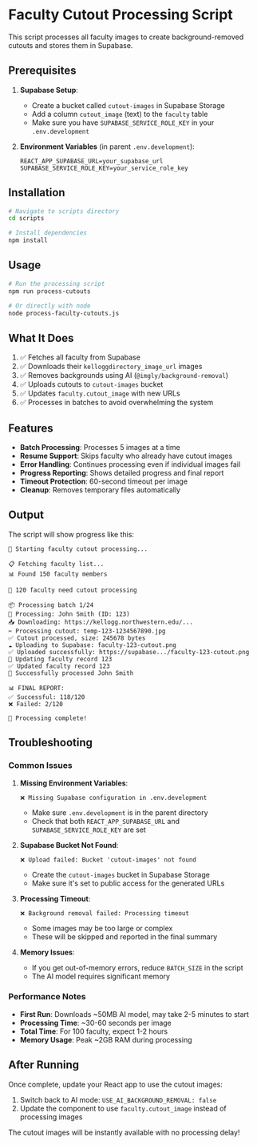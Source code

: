 # Faculty Cutout Processing Script

This script processes all faculty images to create background-removed cutouts and stores them in Supabase.

## Prerequisites

1. **Supabase Setup**:
   - Create a bucket called `cutout-images` in Supabase Storage
   - Add a column `cutout_image` (text) to the `faculty` table
   - Make sure you have `SUPABASE_SERVICE_ROLE_KEY` in your `.env.development`

2. **Environment Variables** (in parent `.env.development`):
   ```
   REACT_APP_SUPABASE_URL=your_supabase_url
   SUPABASE_SERVICE_ROLE_KEY=your_service_role_key
   ```

## Installation

```bash
# Navigate to scripts directory
cd scripts

# Install dependencies
npm install
```

## Usage

```bash
# Run the processing script
npm run process-cutouts

# Or directly with node
node process-faculty-cutouts.js
```

## What It Does

1. ✅ Fetches all faculty from Supabase
2. ✅ Downloads their `kelloggdirectory_image_url` images
3. ✅ Removes backgrounds using AI (`@imgly/background-removal`)
4. ✅ Uploads cutouts to `cutout-images` bucket
5. ✅ Updates `faculty.cutout_image` with new URLs
6. ✅ Processes in batches to avoid overwhelming the system

## Features

- **Batch Processing**: Processes 5 images at a time
- **Resume Support**: Skips faculty who already have cutout images
- **Error Handling**: Continues processing even if individual images fail
- **Progress Reporting**: Shows detailed progress and final report
- **Timeout Protection**: 60-second timeout per image
- **Cleanup**: Removes temporary files automatically

## Output

The script will show progress like this:

```
🚀 Starting faculty cutout processing...

📋 Fetching faculty list...
📊 Found 150 faculty members

🎯 120 faculty need cutout processing

📦 Processing batch 1/24
🎯 Processing: John Smith (ID: 123)
📥 Downloading: https://kellogg.northwestern.edu/...
✂️ Processing cutout: temp-123-1234567890.jpg
✅ Cutout processed, size: 245678 bytes
☁️ Uploading to Supabase: faculty-123-cutout.png
✅ Uploaded successfully: https://supabase.../faculty-123-cutout.png
📝 Updating faculty record 123
✅ Updated faculty record 123
🎉 Successfully processed John Smith

📊 FINAL REPORT:
✅ Successful: 118/120
❌ Failed: 2/120

🎉 Processing complete!
```

## Troubleshooting

### Common Issues

1. **Missing Environment Variables**:
   ```
   ❌ Missing Supabase configuration in .env.development
   ```
   - Make sure `.env.development` is in the parent directory
   - Check that both `REACT_APP_SUPABASE_URL` and `SUPABASE_SERVICE_ROLE_KEY` are set

2. **Supabase Bucket Not Found**:
   ```
   ❌ Upload failed: Bucket 'cutout-images' not found
   ```
   - Create the `cutout-images` bucket in Supabase Storage
   - Make sure it's set to public access for the generated URLs

3. **Processing Timeout**:
   ```
   ❌ Background removal failed: Processing timeout
   ```
   - Some images may be too large or complex
   - These will be skipped and reported in the final summary

4. **Memory Issues**:
   - If you get out-of-memory errors, reduce `BATCH_SIZE` in the script
   - The AI model requires significant memory

### Performance Notes

- **First Run**: Downloads ~50MB AI model, may take 2-5 minutes to start
- **Processing Time**: ~30-60 seconds per image
- **Total Time**: For 100 faculty, expect 1-2 hours
- **Memory Usage**: Peak ~2GB RAM during processing

## After Running

Once complete, update your React app to use the cutout images:

1. Switch back to AI mode: `USE_AI_BACKGROUND_REMOVAL: false`
2. Update the component to use `faculty.cutout_image` instead of processing images

The cutout images will be instantly available with no processing delay!
